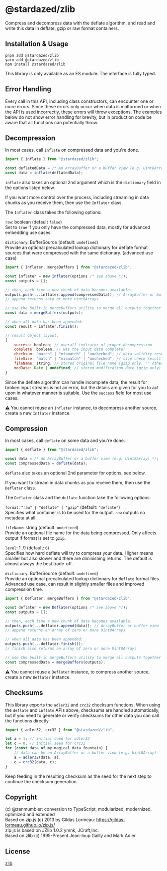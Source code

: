 @stardazed/zlib
===============
Compress and decompress data with the deflate algorithm, and read and
write this data in deflate, gzip or raw format containers.

Installation & Usage
--------------------
```
pnpm add @stardazed/zlib
yarn add @stardazed/zlib
npm install @stardazed/zlib
```

This library is only available as an ES module. The interface is fully typed.

Error Handling
--------------
Every call in this API, including class constructors, can encounter one
or more errors. Since these errors only occur when data is malformed or when
the API is used incorrectly, these errors will throw exceptions. The examples
below do not show error handling for brevity, but in production code be aware
that all functions can potentially throw.

Decompression
-------------
In most cases, call `inflate` on compressed data and you're done.

```js
import { inflate } from "@stardazed/zlib";

const deflatedData = /* An ArrayBuffer or a buffer view (e.g. Uint8Array) */;
const data = inflate(deflatedData);
```

`inflate` also takes an optional 2nd argument which is the `dictionary`
field in the options listed below.

If you want more control over the process, including streaming in data chunks
as you receive them, then use the `Inflater` class.

The `Inflater` class takes the following options:

`raw`: boolean (default `false`)<br>
Set to `true` if you only have the compressed data, mostly for advanced
embedding use cases.

`dictionary`: BufferSource (default: `undefined`)<br>
Provide an optional precalculated lookup dictionary for deflate format
sources that were compressed with the same dictionary. (advanced use case)

```js
import { Inflater, mergeBuffers } from "@stardazed/zlib";

const inflater = new Inflater(options /* see above */);
const outputs = [];

// then, each time a new chunk of data becomes available:
outputs.push(...inflater.append(compressedData)); // ArrayBuffer or buffer view
// append returns zero or more Uint8Arrays

// use the built-in mergeBuffers utility to merge all outputs together
const data = mergeBuffers(outputs);

// when all data has been appended:
const result = inflater.finish();

// result object layout:
{
    success: boolean; // overall indicator of proper decompression
    complete: boolean; // was the input data complete?
    checksum: "match" | "mismatch" | "unchecked"; // data validity result
    fileSize: "match" | "mismatch" | "unchecked"; // size check result (gzip only)
    fileName: string; // stored original file name (gzip only, "" otherwise)
    modDate: Date | undefined; // stored modification date (gzip only)
}
```

Since the deflate algorithm can handle incomplete data, the result
for broken input streams is not an error, but the details are given
for you to act upon in whatever manner is suitable. Use the `success`
field for most use cases.

⚠️ You cannot reuse an `Inflater` instance, to decompress another source, create
a new `Inflater` instance.

Compression
-----------
In most cases, call `deflate` on some data and you're done.

```js
import { deflate } from "@stardazed/zlib";

const data = /* An ArrayBuffer or a buffer view (e.g. Uint8Array) */;
const compressedData = deflate(data);
```

`deflate` also takes an optional 2nd parameter for options, see below.

If you want to stream in data chunks as you receive them, then use the
`Deflater` class.

The `Deflater` class and the `deflate` function take the following options:

`format`: `"raw" | "deflate" | "gzip"` (default: `"deflate"`)<br>
Specifies what container is to be used for the output. `raw` outputs
no metadata at all.

`fileName`: string (default: `undefined`)<br>
Provide an optional file name for the data being compressed.
Only affects output if format is set to `gzip`.

`level`: 1..9 (default: `6`)<br>
Specifies how hard deflate will try to compress your data. Higher
means smaller but also slower and there are diminishing returns.
The default is almost always the best trade-off.

`dictionary`: BufferSource (default: `undefined`)<br>
Provide an optional precalculated lookup dictionary for `deflate` format
files. Advanced use case, can result in slightly smaller files and
improved compression time.

```js
import { Deflater, mergeBuffers } from "@stardazed/zlib";

const deflater = new Deflater(options /* see above */);
const outputs = [];

// then, each time a new chunk of data becomes available:
outputs.push(...deflater.append(data)); // ArrayBuffer or buffer view
// append returns an array of zero or more Uint8Arrays

// when all data has been appended:
outputs.push(...deflater.finish());
// finish also returns an array of zero or more Uint8Arrays

// use the built-in mergeBuffers utility to merge all outputs together
const compressedData = mergeBuffers(outputs);
```

⚠️ You cannot reuse a `Deflater` instance, to compress another source, create
a new `Deflater` instance.

Checksums
---------
This library exports the `adler32` and `crc32` checksum functions. When using
the `deflate` and `inflate` APIs above, checksums are handled automatically,
but if you need to generate or verify checksums for other data you can call
the functions directly.

```js
import { adler32, crc32 } from "@stardazed/zlib";

let a = 1; // initial seed for adler32
let c = 0; // initial seed for crc32
for (const data of my_magical_data_fountain) {
    // data can be an ArrayBuffer or a buffer view (e.g. Uint8Array)
    a = adler32(data, a);
    c = crc32(data, c);
}
```
Keep feeding in the resulting checksum as the seed for the next step to
continue the checksum generation.

Copyright
---------
(c) @zenmumbler: conversion to TypeScript, modularized, modernized,
optimized and extended<br>
Based on zip.js (c) 2013 by Gildas Lormeau: https://gildas-lormeau.github.io/zip.js/<br>
zip.js is based on JZlib 1.0.2 ymnk, JCraft,Inc.<br>
Based on zlib (c) 1995-Present Jean-loup Gailly and Mark Adler<br>

License
-------
[zlib](https://www.zlib.net/zlib_license.html)
